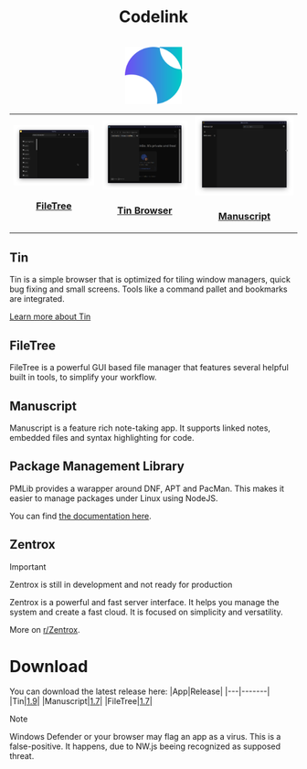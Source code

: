 
<h1 align=center>Codelink</h1>
<br>
<div align=center>
<img src="images/icon.svg" height=100>
</div>

<table>
<tr>
<td>
<a href="#filetree">
<img src="images/filetree_screenshot.png"><br>
<h3 align=center>FileTree</h3>
</a>
</td>
<td>
<a href="#tin">
<img src="images/tin_screenshot.png">
<h3 align=center>Tin Browser</h3>
</a>
</td>
<td>
<a href="#manuscript">
<img src="images/manuscript_screenshot.png"><br>
<h3 align=center>Manuscript</h3>
</a>
</td>
</tr>
</table>

## Tin
Tin is a simple browser that is optimized for tiling window managers, quick bug fixing and small screens. Tools like a command pallet and bookmarks are integrated.

[Learn more about Tin](tin/tin.md)

## FileTree
FileTree is a powerful GUI based file manager that features several helpful built in tools, to simplify your workflow.

<!-- [Learn more about FileTree](filetree/filetree.md) -->

## Manuscript
Manuscript is a feature rich note-taking app. It supports linked notes, embedded files and syntax highlighting for code.

<!-- [Learn more about Manuscript](manuscript/manuscript.md) | [Website](https://wervice.github.io/manuscript) -->


## Package Management Library
PMLib provides a warapper around DNF, APT and PacMan. 
This makes it easier to manage packages under Linux using NodeJS.

You can find [the documentation here](zentrox/pmlib.md).


## Zentrox
> [!IMPORTANT]
> Zentrox is still in development and not ready for production

<!-- Demo | Benchmarks | ...  -->

Zentrox is  a powerful and fast server interface. It helps you manage the system and create a fast cloud. 
It is focused on simplicity and versatility.

More on [r/Zentrox](https://www.reddit.com/r/Zentrox/).

# Download
You can download the latest release here:
|App|Release|
|---|-------|
|Tin|[1.9](https://github.com/Wervice/Codelink/releases/tag/1.9)|
|Manuscript|[1.7](https://github.com/Wervice/Codelink/releases/tag/1.7)|
|FileTree|[1.7](https://github.com/Wervice/Codelink/releases/tag/1.7)|

> [!NOTE]
> Windows Defender or your browser may flag an app as a virus.
> This is a false-positive. It happens, due to NW.js beeing recognized as supposed threat.